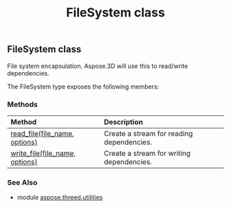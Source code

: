 ﻿---
title: FileSystem class
second_title: Aspose.3D for Python via .NET API References
description: 
type: docs
weight: 80
url: /python-net/aspose.threed.utilities/filesystem/
is_root: false
---

## FileSystem class

File system encapsulation.
Aspose.3D will use this to read/write dependencies.



The FileSystem type exposes the following members:

### Methods
| Method | Description |
| :- | :- |
| [read_file(file_name, options)](/3d/python-net/aspose.threed.utilities/filesystem/read_file/#str-aspose.threed.formats.IOConfig) | Create a stream for reading dependencies. |
| [write_file(file_name, options)](/3d/python-net/aspose.threed.utilities/filesystem/write_file/#str-aspose.threed.formats.IOConfig) | Create a stream for writing dependencies. |



### See Also
* module [aspose.threed.utilities](..)
